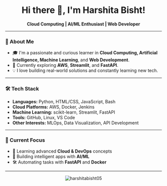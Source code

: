 <h1 align="center">Hi there 👋, I'm Harshita Bisht!</h1>

<p align="center">
  <b>Cloud Computing | AI/ML Enthusiast | Web Developer</b>
</p>

---

### 🌟 About Me
- 🎓 I'm a passionate and curious learner in **Cloud Computing, Artificial Intelligence, Machine Learning**, and **Web Development**.
- 🌱 Currently exploring **AWS**, **Streamlit**, and **FastAPI**.
- 💡 I love building real-world solutions and constantly learning new tech.

---

### 🛠️ Tech Stack
- **Languages:** Python, HTML/CSS, JavaScript, Bash
- **Cloud Platforms:** AWS, Docker, Jenkins
- **Machine Learning:** scikit-learn, Streamlit, FastAPI
- **Tools:** GitHub, Linux, VS Code
- **Other Interests:** MLOps, Data Visualization, API Development

---

### 🔭 Current Focus
- 🚀 Learning advanced **Cloud & DevOps** concepts
- 🧠 Building intelligent apps with **AI/ML**
- 🛠 Automating tasks with **FastAPI** and **Docker**

---

<p align="center">
  <img src="https://komarev.com/ghpvc/?username=harshitabisht05&label=Profile%20views&color=0e75b6&style=flat" alt="harshitabisht05" />
</p>

